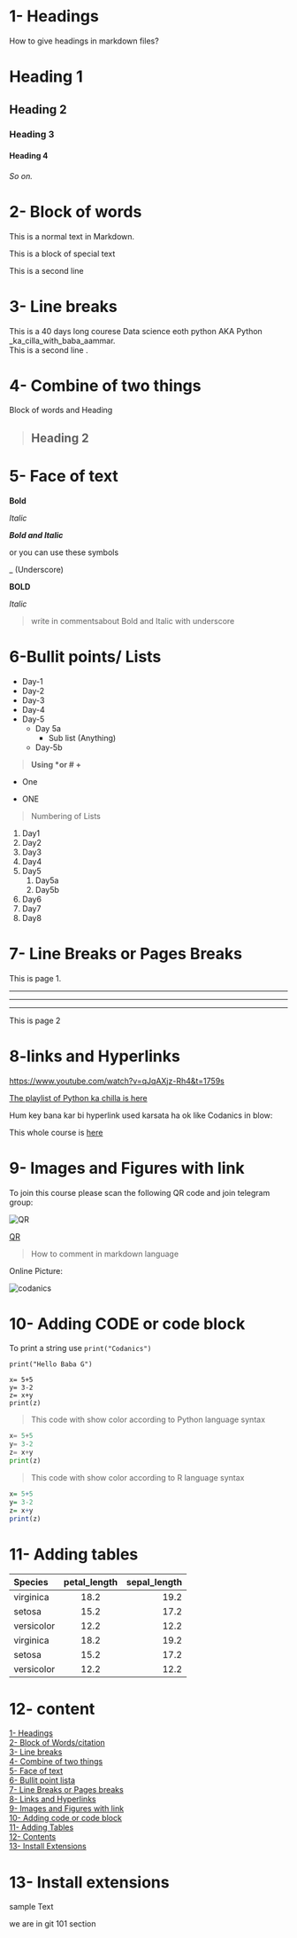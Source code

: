 
# 1- Headings
How to give headings in markdown files?
# Heading 1
## Heading 2
### Heading 3
#### Heading 4 
###### So on.


# 2- Block of words

This is a normal text in Markdown.

This is a block of special text 

This is a second line

# 3- Line breaks 
 
This is a 40 days long courese Data science eoth python AKA Python _ka_cilla_with_baba_aammar.\
This is a second line .

# 4- Combine of two things
Block of words and Heading 

>  ## Heading 2
 # 5- Face of text

 **Bold**
 
 *Italic*
 
 ***Bold and Italic***

 or you can use these symbols

 _ (Underscore)

 __BOLD__
 
 _Italic_

> write in commentsabout Bold and Italic with underscore


# 6-Bullit points/ Lists

- Day-1 
- Day-2
- Day-3 
- Day-4
- Day-5
    - Day 5a 
      - Sub list (Anything)
    - Day-5b

> __Using *or # +__

* One
+ ONE

> Numbering of Lists

1. Day1
2. Day2
3. Day3
1. Day4
1. Day5
   1. Day5a
   2. Day5b
1. Day6
1. Day7
1. Day8
   
# 7- Line Breaks or Pages Breaks

This is page 1.

---
___
***

This is page 2

# 8-links and Hyperlinks

<https://www.youtube.com/watch?v=qJqAXjz-Rh4&t=1759s>

[The playlist of Python ka chilla is here](https://www.youtube.com/codanic/playlist)

Hum key bana kar bi hyperlink used karsata ha ok like Codanics in blow:


[Codanics]:https://www.youtube.com/watch?v=Ux9ttEM2smk&list=PL9XvIvvVL50Fba7psesg6ynQXdipw-yoN

This whole course is [here][Codanics]


# 9- Images and Figures with link 

To join this course please scan the following QR code and join telegram group:

![QR](qr.png)

[QR](qr.png)


> How to comment in markdown language


Online Picture:

![codanics](https://www.google.com/url?sa=i&url=https%3A%2F%2Fcodanics.com%2F&psig=AOvVaw2CPTMY1-NVjgbzCTX90rQ9&ust=1727088384674000&source=images&cd=vfe&opi=89978449&ved=0CBQQjRxqFwoTCJih_N6v1ogDFQAAAAAdAAAAABAE)

# 10- Adding CODE or code block

To print a string use `print("Codanics")`

`print("Hello Baba G")`

```
x= 5+5
y= 3-2
z= x+y
print(z)
```
> This code with show color according to Python language syntax

```python
x= 5+5
y= 3-2
z= x+y
print(z)
```
> This code with show color according to R language syntax
```r
x= 5+5
y= 3-2
z= x+y
print(z)
```

# 11- Adding tables 

| Species | petal_length | sepal_length|
| :------- | :-----------: | -----------: |
| virginica | 18.2 | 19.2 |
| setosa | 15.2 | 17.2 |
| versicolor | 12.2 | 12.2 |
| virginica | 18.2 | 19.2 |
| setosa | 15.2 | 17.2 |
| versicolor | 12.2 | 12.2 |




# 12- content

[1- Headings](#1--headings)\
[2- Block of Words/citation](#2--block-of-words)\
[3- Line breaks](#3--line-breaks)\
[4- Combine of two things](#4--combine-of-two-things)\
[5- Face of text](#5--face-of-text)\
[6- Bullit point lista](#6-bullit-points-lists)\
[7- Line Breaks or Pages breaks](#7--line-breaks-or-pages-breaks)\
[8- Links and Hyperlinks](#8-links-and-hyperlinks)\
[9- Images and Figures with link](#9--images-and-figures-with-link)\
[10- Adding code or code block](#10--adding-code-or-code-block)\
[11- Adding Tables](#11--adding-tables)\
[12- Contents ](#12--content)\
[13- Install Extensions](#13--install-extensions)

# 13- Install extensions

sample Text

we are in git 101 section

